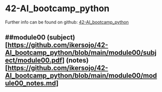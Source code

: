 # 42-AI_bootcamp_python
Further info can be found on github: [42-AI_bootcamp_python](https://github.com/42-AI/bootcamp_python/issues)

##module00
(subject)[https://github.com/ikersojo/42-AI_bootcamp_python/blob/main/module00/subject/module00.pdf]
(notes)[https://github.com/ikersojo/42-AI_bootcamp_python/blob/main/module00/module00_notes.md]
---
